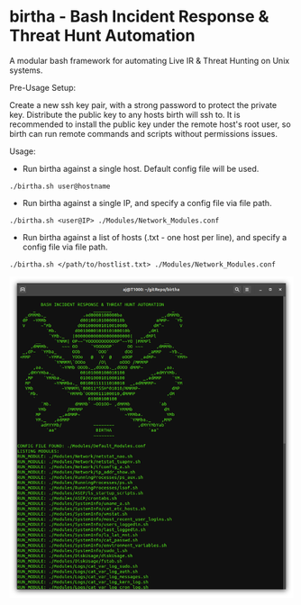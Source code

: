 # birtha - Bash Incident Response & Threat Hunt Automation
A modular bash framework for automating Live IR & Threat Hunting on Unix systems. 

Pre-Usage Setup: 

Create a new ssh key pair, with a strong password to protect the private key. 
Distribute the public key to any hosts birth will ssh to. 
It is recommended to install the public key under the remote host's root user, so birth can run remote commands and scripts without permissions issues.  


Usage: 

* Run birtha against a single host. Default config file will be used. 
```
./birtha.sh user@hostname
```

* Run birtha against a single IP, and specify a config file via file path. 
```
./birtha.sh <user@IP> ./Modules/Network_Modules.conf
```        
 
 * Run birtha against a list of hosts (.txt - one host per line), and specify a config file via file path. 
```
./birtha.sh </path/to/hostlist.txt> ./Modules/Network_Modules.conf
```        
 
![alt text](https://github.com/ArronJablonowski/birtha/blob/main/birtha.png?raw=true)
